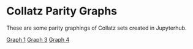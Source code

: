 # Collatz Parity Graphs

These are some parity graphings of Collatz sets created in Jupyterhub.


[Graph 1](https://github.com/shawn61cp/Collatz-Parity-Graphs/blob/main/graph1.png)
[Graph 3](https://github.com/shawn61cp/Collatz-Parity-Graphs/blob/main/graph3.png)
[Graph 4](https://github.com/shawn61cp/Collatz-Parity-Graphs/blob/main/graph4.png)

